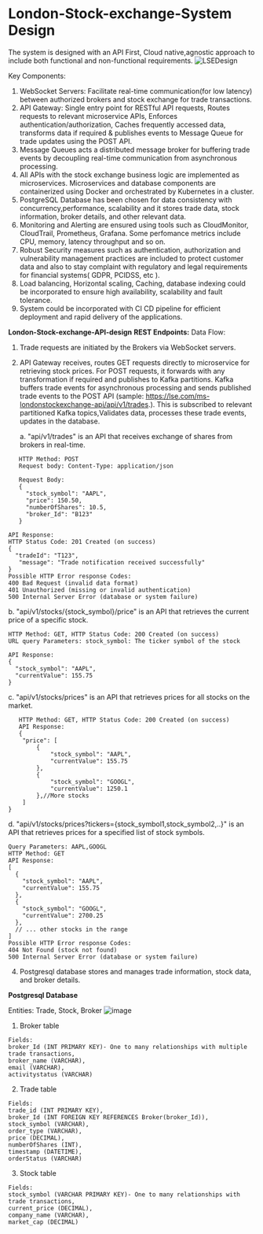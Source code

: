 # London-Stock-exchange-System Design 

The system is designed with an API First, Cloud native,agnostic approach to include both functional and non-functional requirements. 
![LSEDesign](https://github.com/SriBaraniVasthan/London-Stock-exchange-API-design/assets/63550126/d86429e6-829a-407a-9b3c-205c689ec9a2)

Key Components:
1. WebSocket Servers: Facilitate real-time communication(for low latency) between authorized brokers and stock exchange for trade transactions.
2. API Gateway: Single entry point for RESTful API requests, Routes requests to relevant microservice APIs, Enforces authentication/authorization, Caches frequently accessed data, transforms data if required & publishes events to Message Queue for trade updates using the POST API.
3. Message Queues acts a distributed message broker for buffering trade events by decoupling real-time communication from asynchronous processing.
4. All APIs with the stock exchange business logic are implemented as microservices. Microservices and database components are containerized using Docker and orchestrated by Kubernetes in a cluster.
5. PostgreSQL Database has been chosen for data consistency with concurrency,performance, scalability and it stores trade data, stock information, broker details, and other relevant data.
6. Monitoring and Alerting are ensured using tools such as CloudMonitor,  CloudTrail, Prometheus, Grafana. Some perfomance metrics include CPU, memory, latency throughput and so on.
7. Robust Security measures such as authentication, authorization and vulnerability management practices are included to protect customer data and also to stay complaint with regulatory and legal requirements for financial systems( GDPR, PCIDSS, etc ).
8. Load balancing, Horizontal scaling, Caching, database indexing could be incorporated to ensure high availability, scalability and fault tolerance.
9. System could be incorporated with CI CD pipeline for efficient deployment and rapid delivery of the applications.

**London-Stock-exchange-API-design**
**REST Endpoints:**
Data Flow:
1. Trade requests are initiated by the Brokers via WebSocket servers.
2. API Gateway receives, routes GET requests directly to microservice for retrieving stock prices. For POST requests, it forwards  with any transformation if required and publishes to Kafka partitions. Kafka buffers trade events for asynchronous processing and sends published trade events to the POST API (sample: https://lse.com/ms-londonstockexchange-api/api/v1/trades.). This is subscribed to relevant partitioned Kafka topics,Validates data, processes these trade events, updates in the database.
   
   a. "api/v1/trades" is an API that receives exchange of shares from brokers in real-time.
```
   HTTP Method: POST
   Request body: Content-Type: application/json
   
   Request Body:
   {
     "stock_symbol": "AAPL",
     "price": 150.50,
     "numberOfShares": 10.5,
     "broker_Id": "B123"
   }

API Response:
HTTP Status Code: 201 Created (on success)
{
  "tradeId": "T123",
   "message": "Trade notification received successfully"
}
Possible HTTP Error response Codes:
400 Bad Request (invalid data format)
401 Unauthorized (missing or invalid authentication)
500 Internal Server Error (database or system failure)
```
b. "api/v1/stocks/{stock_symbol}/price" is an API that retrieves the current price of a specific stock.
```
HTTP Method: GET, HTTP Status Code: 200 Created (on success)
URL query Parameters: stock_symbol: The ticker symbol of the stock

API Response:
{
  "stock_symbol": "AAPL",
  "currentValue": 155.75
}
```
c. "api/v1/stocks/prices" is an API that retrieves prices for all stocks on the market.
```
   HTTP Method: GET, HTTP Status Code: 200 Created (on success)
   API Response:
   {
    "price": [
        {
            "stock_symbol": "AAPL",
            "currentValue": 155.75
        },
        {
            "stock_symbol": "GOOGL",
            "currentValue": 1250.1
        },//More stocks
    ]
}
```
d. "api/v1/stocks/prices?tickers={stock_symbol1,stock_symbol2,..}" is an API that retrieves prices for a specified list of stock symbols.
```
Query Parameters: AAPL,GOOGL
HTTP Method: GET
API Response:
[
  {
    "stock_symbol": "AAPL",
    "currentValue": 155.75
  },
  {
    "stock_symbol": "GOOGL",
    "currentValue": 2700.25
  },
  // ... other stocks in the range
]
Possible HTTP Error response Codes:
404 Not Found (stock not found)
500 Internal Server Error (database or system failure)
```   
4. Postgresql database stores and manages trade information, stock data, and broker details.

**Postgresql Database**

Entities: Trade, Stock, Broker 
![image](https://github.com/SriBaraniVasthan/London-Stock-exchange-API-design/assets/63550126/c65edda5-9ca5-4d0e-b81a-b463fb9d3646)

1. Broker table
```
Fields:
broker_Id (INT PRIMARY KEY)- One to many relationships with multiple trade transactions,
broker_name (VARCHAR),
email (VARCHAR),
activitystatus (VARCHAR)
```
2. Trade table
```
Fields:
trade_id (INT PRIMARY KEY),
broker_Id (INT FOREIGN KEY REFERENCES Broker(broker_Id)),
stock_symbol (VARCHAR),
order_type (VARCHAR),
price (DECIMAL),
numberOfShares (INT),
timestamp (DATETIME),
orderStatus (VARCHAR) 
```
3. Stock table
```
Fields:
stock_symbol (VARCHAR PRIMARY KEY)- One to many relationships with trade transactions,
current_price (DECIMAL),
company_name (VARCHAR),
market_cap (DECIMAL)
```

